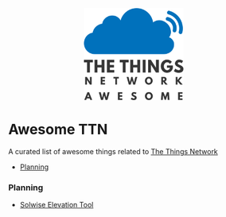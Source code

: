<div style="text-align: center;margin-bottom: 20px;">
  <img src="logo.png" alt="Awesome TTN" width="200" />
</div>

# Awesome TTN
A curated list of awesome things related to [The Things Network](https://www.thethingsnetwork.org/)

- [Planning](#planning)

### Planning
- [Solwise Elevation Tool](https://www.solwise.co.uk/wireless-elevationtool.html)
